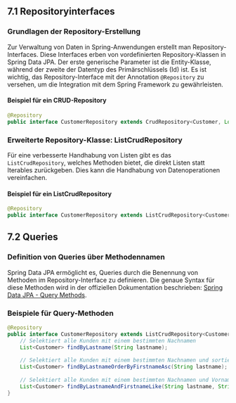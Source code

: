 
## 7.1 Repositoryinterfaces

### Grundlagen der Repository-Erstellung

Zur Verwaltung von Daten in Spring-Anwendungen erstellt man Repository-Interfaces. Diese Interfaces erben von vordefinierten Repository-Klassen in Spring Data JPA. Der erste generische Parameter ist die Entity-Klasse, während der zweite der Datentyp des Primärschlüssels (Id) ist. Es ist wichtig, das Repository-Interface mit der Annotation `@Repository` zu versehen, um die Integration mit dem Spring Framework zu gewährleisten.

#### Beispiel für ein CRUD-Repository

```java
@Repository 
public interface CustomerRepository extends CrudRepository<Customer, Long> { }
```

### Erweiterte Repository-Klasse: ListCrudRepository

Für eine verbesserte Handhabung von Listen gibt es das `ListCrudRepository`, welches Methoden bietet, die direkt Listen statt Iterables zurückgeben. Dies kann die Handhabung von Datenoperationen vereinfachen.

#### Beispiel für ein ListCrudRepository

```java
@Repository 
public interface CustomerRepository extends ListCrudRepository<Customer, Long> { }
```

## 7.2 Queries

### Definition von Queries über Methodennamen

Spring Data JPA ermöglicht es, Queries durch die Benennung von Methoden im Repository-Interface zu definieren. Die genaue Syntax für diese Methoden wird in der offiziellen Dokumentation beschrieben: [Spring Data JPA - Query Methods](https://docs.spring.io/spring-data/jpa/docs/current/reference/html/#appendix.query.method.subject).

### Beispiele für Query-Methoden

```java
@Repository 
public interface CustomerRepository extends ListCrudRepository<Customer, Long> {     
	// Selektiert alle Kunden mit einem bestimmten Nachnamen     
	List<Customer> findByLastname(String lastname);      
	
	// Selektiert alle Kunden mit einem bestimmten Nachnamen und sortiert sie nach dem Vornamen aufsteigend     
	List<Customer> findByLastnameOrderByFirstnameAsc(String lastname);      
	
	// Selektiert alle Kunden mit einem bestimmten Nachnamen und Vornamen, verwendet dabei den LIKE-Operator     
	List<Customer> findByLastnameAndFirstnameLike(String lastname, String firstname); 
}
```